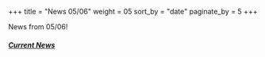 +++
title = "News 05/06"
weight = 05
sort_by = "date"
paginate_by = 5
+++

News from 05/06!

##### [<i class="bi bi-bell-fill"></i> Current News](@/news/_index.md)
